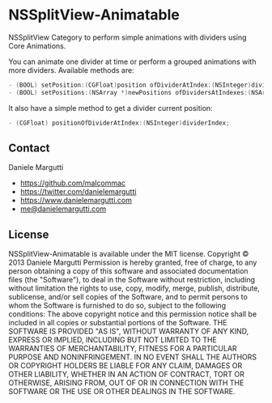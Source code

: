 # NSSplitView-Animatable

NSSplitView Category to perform simple animations with dividers using Core Animations.

You can animate one divider at time or perform a grouped animations with more dividers.
Available methods are:

``` objective-c
- (BOOL) setPosition:(CGFloat)position ofDividerAtIndex:(NSInteger)dividerIndex animated:(BOOL) animated;
- (BOOL) setPositions:(NSArray *)newPositions ofDividersAtIndexes:(NSArray *)dividerIndexes;
```

It also have a simple method to get a divider current position:
``` objective-c
- (CGFloat) positionOfDividerAtIndex:(NSInteger)dividerIndex;
```
## Contact

Daniele Margutti

- https://github.com/malcommac
- https://twitter.com/danielemargutti
- https://www.danielemargutti.com
- me@danielemargutti.com

## License

NSSplitView-Animatable is available under the MIT license.
Copyright © 2013 Daniele Margutti
Permission is hereby granted, free of charge, to any person obtaining a copy of this software and associated documentation files (the "Software"), to deal in the Software without restriction, including without limitation the rights to use, copy, modify, merge, publish, distribute, sublicense, and/or sell copies of the Software, and to permit persons to whom the Software is furnished to do so, subject to the following conditions:
The above copyright notice and this permission notice shall be included in all copies or substantial portions of the Software.
THE SOFTWARE IS PROVIDED "AS IS", WITHOUT WARRANTY OF ANY KIND, EXPRESS OR IMPLIED, INCLUDING BUT NOT LIMITED TO THE WARRANTIES OF MERCHANTABILITY, FITNESS FOR A PARTICULAR PURPOSE AND NONINFRINGEMENT. IN NO EVENT SHALL THE AUTHORS OR COPYRIGHT HOLDERS BE LIABLE FOR ANY CLAIM, DAMAGES OR OTHER LIABILITY, WHETHER IN AN ACTION OF CONTRACT, TORT OR OTHERWISE, ARISING FROM, OUT OF OR IN CONNECTION WITH THE SOFTWARE OR THE USE OR OTHER DEALINGS IN THE SOFTWARE.
